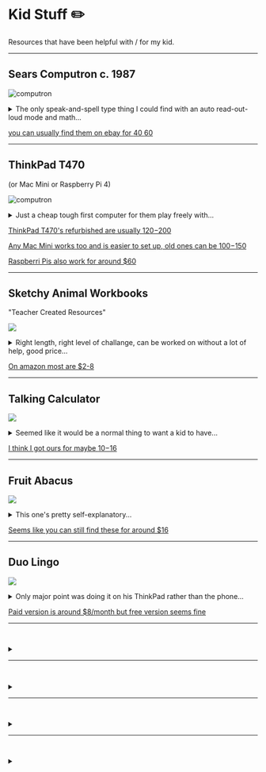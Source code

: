 # Kid Stuff ✏️
Resources that have been helpful with / for my kid.

---

## Sears Computron c. 1987

![computron](https://preview.redd.it/9ecuzdrsdyh61.jpg?width=1080&crop=smart&auto=webp&s=0447a00f248ce1677cfd6367db490fc43e93f169)

<details>
  <summary>
        The only speak-and-spell type thing I could find with an auto read-out-loud mode and math...
  </summary>
  <hr>
  <p>
    I was looking for basically a speak-and-spell that could go on autopilot mode, reading and displaying words out loud, and that could also do basic arithmetic. This seemed potentially a little more geared towards vintage or hip and I thought it might be breakable, but it was perfect. My kid could play around with it independently and the membrane keyboard and overall ergonomics made that pretty painless. The biggest stumbling point was getting it into the right mode on startup since it needs you to "choose an activity" every time it's turned on, but he learned pretty quickly what his favorites were and could get going without help before he could even read.
  </p>
  
  <p>
    The C batteries seemed like they might be an issue, but I bought a set of adapters for standard AA (or maybe AAA) rechargeable batteries, and it has somehow literally never needed to be recharged, which is insane since we got it over 2 years ago. Another thing to note is that this device was originally marketed to have cartridge vocabulary expansion packs that sometimes came with books. I thought we might get into those, but they are hard to find and we never needed to go that far.
  </p>
  
  <p>
    This device got him ready for a ThinkPad very quickly, but he still loves booting it up occasionally. The math activities, in particular, will continue to be challenging for a while if and when he picks it up again. It seems like you can still find them online for around $35, which is crazy since I couldn’t find a modern equivalent, but there might be something out there.
  </p>
</details>

[you can usually find them on ebay for $40~$60](https://www.ebay.com/sch/i.html?_from=R40&_trksid=p2334524.m570.l1313&_nkw=sears+computron&_sacat=0&_odkw=computron+kids&_osacat=0)


---

## ThinkPad T470 
(or Mac Mini or Raspberry Pi 4) 

![computron](https://media.karousell.com/media/photos/products/2024/9/14/lenovo_thinkpad_t470_corei5_16_1726302643_5afaf768_progressive.jpg)

<details>
  <summary>
        Just a cheap tough first computer for them play freely with...
  </summary>
  <hr>
  <p>I started off with a Raspberry Pi but could have just started with a ThinkPad, old Apple laptop, Mac Mini, etc. I noticed really early on that typing on a keyboard was much more natural and engaging than I was expecting. Just letting him type in a text file seemed to naturally help him learn letters and numbers. Initially, I set it up to go into a program immediately on boot up, like a basic text editor or the terminal/command line. I also initially didn't give him a mouse and disabled the trackpad since that seemed to trip him up. If he wanted to do anything, I just talked him through doing it with the keyboard. Most of that was googlable if I didn't know how to do it.</p>
  
  <p>The Windows Key or Command + Space usually brings up a text search for any application, and you can use Tab and Enter to navigate around. For a while, watching a very curated list of music and short science videos was his main reward that motivated him to learn how to use the keyboard on his own. It was still difficult enough that he needed some verbal instruction, which naturally limited out-of-control screen time. One big advantage to using an old Apple or Mac Mini is that the Terminal command line allows you to type "say" followed by anything, and it will speak it out loud. I had him do this on an old Mac laptop, and I think it was hugely helpful.</p>
  
  <p>You can set up the "say" feature on Linux or Windows, but it's more of a pain (still 100% googlable). Letting them mess around freely in the command line allows the potential to mess up the computer, so I was always ready to do a factory reset, but he never actually did any damage. I also tried making simple command line apps that would run the speak-out-loud stuff more automatically, and he used that a lot while learning to read. The T470 was recommended by software engineer friends because they're tough, and refurbished ones can last forever without major issues (I've had no issues so far), though I'm not sure about other ThinkPads.</p>

</details>

[ThinkPad T470's refurbished are usually $120-$200](https://www.amazon.com/s?k=refurbished+lenovo+thinkpad+T470&crid=VL4B1DP52LPH&sprefix=refurbished+lenovo+thinkpad+t47%2Caps%2C196&ref=nb_sb_noss_2)

[Any Mac Mini works too and is easier to set up, old ones can be $100-$150](https://www.amazon.com/s?k=mac+mini+refurb&crid=12W3NU4G4KR05&sprefix=mac+mini+ref%2Caps%2C321&ref=nb_sb_ss_pltr-data-refreshed_3_12)

[Raspberri Pis also work for around $60](https://www.amazon.com/s?k=raspberry+pi+4&crid=3AV0EJELQQK4R&sprefix=raspberry+pi+%2Caps%2C198&ref=nb_sb_noss_2)


---

## Sketchy Animal Workbooks
"Teacher Created Resources"

![](https://www.verojunior.com.au/wp-content/uploads/2023/08/TCR-Books.png)

<details>
  <summary>
        Right length, right level of challange, can be worked on without a lot of help, good price...
  </summary>
  <hr>
  <p>
      These we're a random find. Was having trouble finding workbooks he could engage with. Was making my own worksheets for a while but couldn't make them diverse enough or fast enough, in any case ut wasn't working. Just bought a bunch of random ones at some point to see what he would connect with. He got really into the patterns book in this series so I bought a bunch more. They seem like the right length to encourage finishing them and the right level of challange. Planning to continue using these to support / augment school curriculum when it feels appropriate going forward. He also particularly seemed to connect with the math puzzles, reading comprehension and subtraction one. A lot are available on amazon, I had to resort to ebay for a couple. 
  </p>
</details>

[On amazon most are $2-8](https://www.amazon.com/s?k=teacher+created+resources+workbooks&crid=26JG80UXJPLOH&sprefix=teacher+created+resources+work%2Caps%2C210&ref=nb_sb_ss_pltr-data-refreshed_1_30)





---

## Talking Calculator

![](https://m.media-amazon.com/images/I/51qkpM--VvL.jpg)

<details>
  <summary>
        Seemed like it would be a normal thing to want a kid to have...
  </summary>
  <hr>
  <p>
      This one's pretty stright forward. Wanted to get something for him to play with while he was learning to read. Could only find old ones but worked out fine. Settled on this one in particular for some reason but there are a lot of options. Had to make sure it used standard available AA or AAA batteries. He didn't play with it a lot but it was around. Easy enough to find some version of this on ebay.
  </p>
</details>

[I think I got ours for maybe $10-$16](https://www.ebay.com/sch/i.html?_nkw=talking%20calculator)




---

## Fruit Abacus

![](https://m.media-amazon.com/images/I/71uJTHBXkeL._AC_SY355_.jpg)

<details>
  <summary>
    This one's pretty self-explanatory...
  </summary>
  <hr>
  <p>
    Had pretty good engagement doing addition and subtraction on this as well as multiplication and division. Seemed like we could have used it to really master all of those but pulled back to not disrupt the natural math progression at school. Planning to continue to use this all the way through multiplication / division though. He seemed to really connect with phrasing multiplication as "_____ groups of ______" and division as "______ split into groups of _______". Also made up some hand games for addition and subtraction, number bumps and number munches where we would hold up numbers on each hand and "bump" them together onto one hand or pairing up fingers one at a time and having one hand "munch" the fingers off the other for subtraction.
  </p>
</details>

[Seems like you can still find these for around $16](https://www.amazon.com/s?k=fruit+abacus)





---

## Duo Lingo

![](https://www.cnet.com/a/img/resize/c2a1b055e319ce2be3132b03236f3ac8304db9ab/hub/2021/11/04/64d6e520-9232-48ce-9246-c5091652a42e/duolingo-promo-image.jpg?auto=webp&fit=crop&height=675&width=1200)

<details>
  <summary>
    Only major point was doing it on his ThinkPad rather than the phone...
  </summary>
  <hr>
  <p>
    Resorted to this after not having a lot of luck with non-screen resources, flashcards and workbooks etc. He loved it for a while but lost momentum after getting into more intermediate sections with complete sentences. Letting him pick the languages seemed positive and we were shocked that he could pass most of the early lessons without any supervision / assistance. Their UI was surprisingly easy for him to use. Also tried their music and math but for some reason those are only on mobile and he really didn't connect with either at all unfortunately. I was paying for Duo Lingo for a while but that doesn't really seem necessary. I've let Duo Lingo go for the most part with him but when we get back to languages it will be my primary resource.
  </p>
</details>

[Paid version is around $8/month but free version seems fine](https://www.duolingo.com/)





---

## 

![]()

<details>
  <summary>
  </summary>
  <hr>
  <p>
  </p>
</details>

[]()
[]()
[]()





---

## 

![]()

<details>
  <summary>
  </summary>
  <hr>
  <p>
  </p>
</details>

[]()
[]()
[]()





---

## 

![]()

<details>
  <summary>
  </summary>
  <hr>
  <p>
  </p>
</details>

[]()
[]()
[]()





---

## 

![]()

<details>
  <summary>
  </summary>
  <hr>
  <p>
  </p>
</details>

[]()
[]()
[]()

